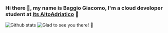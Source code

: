 ### Hi there 👋, my name is Baggio Giacomo, I'm a cloud developer student at [Its AltoAdriatico](https://www.tecnicosuperiorekennedy.it/) 🏫
![Github stats](https://github-readme-stats.vercel.app/api?username=BaggioGiacomo)
![Glad to see you there! 🥳](https://visitor-badge.glitch.me/badge?page_id=page.id)
